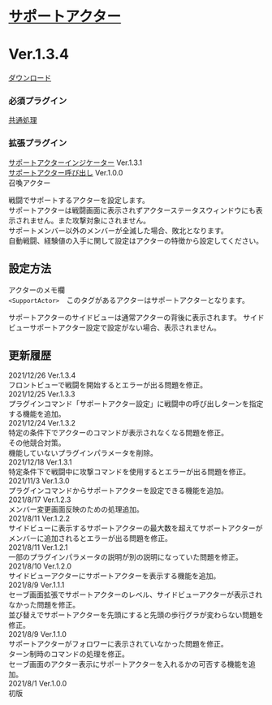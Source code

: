 # [サポートアクター](https://raw.githubusercontent.com/nuun888/MZ/master/NUUN_SupportActor.js)
# Ver.1.3.4
[ダウンロード](https://raw.githubusercontent.com/nuun888/MZ/master/NUUN_SupportActor.js)
### 必須プラグイン
[共通処理](https://raw.githubusercontent.com/nuun888/MZ/master/NUUN_Base.js)
### 拡張プラグイン
[サポートアクターインジケーター](https://raw.githubusercontent.com/nuun888/MZ/master/NUUN_DisplaySupportActor.js) Ver.1.3.1  
[サポートアクター呼び出し](https://github.com/nuun888/MZ/blob/master/README/CallSupportActor.md) Ver.1.0.0  
召喚アクター

戦闘でサポートするアクターを設定します。  
サポートアクターは戦闘画面に表示されずアクターステータスウィンドウにも表示されません。また攻撃対象にされません。  
サポートメンバー以外のメンバーが全滅した場合、敗北となります。  
自動戦闘、経験値の入手に関して設定はアクターの特徴から設定してください。  

## 設定方法
アクターのメモ欄  
`<SupportActor>`　このタグがあるアクターはサポートアクターとなります。
  
 サポートアクターのサイドビューは通常アクターの背後に表示されます。
 サイドビューサポートアクター設定で設定がない場合、表示されません。
  
## 更新履歴
2021/12/26 Ver.1.3.4  
フロントビューで戦闘を開始するとエラーが出る問題を修正。  
2021/12/25 Ver.1.3.3  
プラグインコマンド「サポートアクター設定」に戦闘中の呼び出しターンを指定する機能を追加。  
2021/12/24 Ver.1.3.2  
特定の条件下でアクターのコマンドが表示されなくなる問題を修正。  
その他競合対策。  
機能していないプラグインパラメータを削除。  
2021/12/18 Ver.1.3.1  
特定条件下で戦闘中に攻撃コマンドを使用するとエラーが出る問題を修正。  
2021/11/3 Ver.1.3.0  
プラグインコマンドからサポートアクターを設定できる機能を追加。  
2021/8/17 Ver.1.2.3  
メンバー変更画面反映のための処理追加。  
2021/8/11 Ver.1.2.2  
サイドビューに表示するサポートアクターの最大数を超えてサポートアクターがメンバーに追加されるとエラーが出る問題を修正。  
2021/8/11 Ver.1.2.1  
一部のプラグインパラメータの説明が別の説明になっていた問題を修正。  
2021/8/10 Ver.1.2.0  
サイドビューアクターにサポートアクターを表示する機能を追加。  
2021/8/9 Ver.1.1.1  
セーブ画面拡張でサポートアクターのレベル、サイドビューアクターが表示されなかった問題を修正。  
並び替えでサポートアクターを先頭にすると先頭の歩行グラが変わらない問題を修正。  
2021/8/9 Ver.1.1.0  
サポートアクターがフォロワーに表示されていなかった問題を修正。  
ターン制時のコマンドの処理を修正。  
セーブ画面のアクター表示にサポートアクターを入れるかの可否する機能を追加。  
2021/8/1 Ver.1.0.0  
初版  
